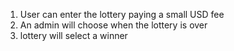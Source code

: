 1. User can enter the lottery paying a small USD fee
2. An admin will choose when the lottery is over
3. lottery will select a winner
